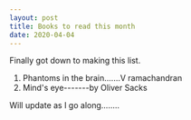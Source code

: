 ```yaml
---
layout: post
title: Books to read this month
date: 2020-04-04
---
```


Finally got down to making this list.
1. Phantoms in the brain.......V ramachandran
2. Mind's eye-------by Oliver Sacks

Will update as I go along........
